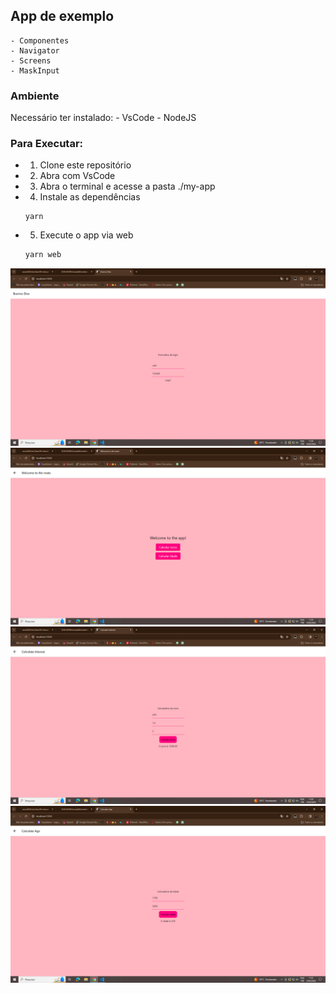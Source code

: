 ## App de exemplo
    - Componentes
    - Navigator
    - Screens
    - MaskInput

### Ambiente
Necessário ter instalado:
    - VsCode
    - NodeJS

### Para Executar:
- 1. Clone este repositório
- 2. Abra com VsCode
- 3. Abra o terminal e acesse a pasta ./my-app
- 4. Instale as dependências
    ```cms
    yarn
    ```
- 5. Execute o app via web
    ```cmd
    yarn web
    ```
<img src="assets/Captura de Tela (8).png" alt="Texto Alternativo">
<img src="assets/Captura de Tela (9).png" alt="Texto Alternativo">
<img src="assets/Captura de Tela (10).png" alt="Texto Alternativo">
<img src="assets/Captura de Tela (11).png" alt="Texto Alternativo">
